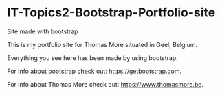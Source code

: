 # IT-Topics2-Bootstrap-Portfolio-site

Site made with bootstrap

This is my portfolio site for Thomas More situated in Geel, Belgium.

Everything you see here has been made by using bootstrap.

For info about bootstrap check out: https://getbootstrap.com.

For info about Thomas More check out: https://www.thomasmore.be.

